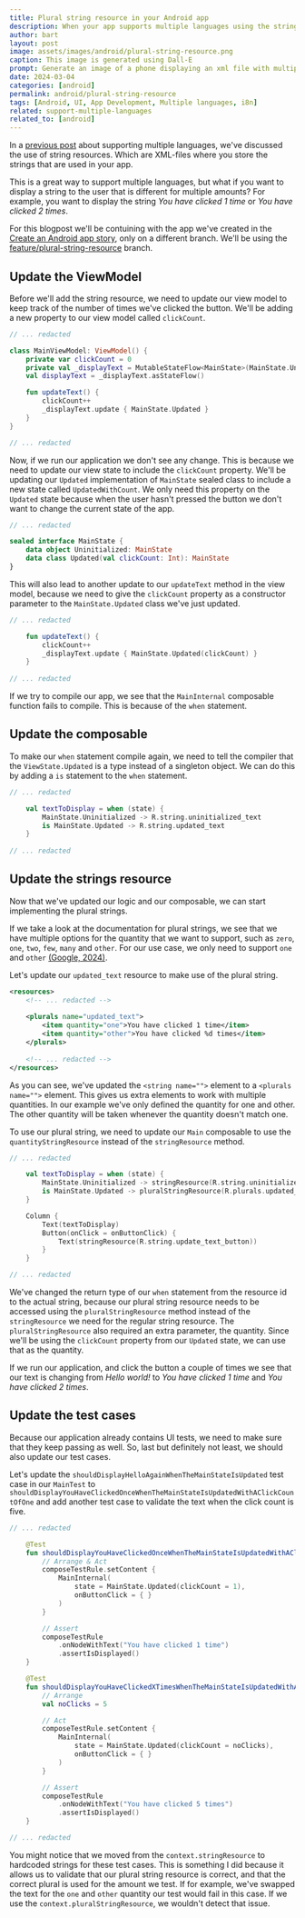 ```yaml
---
title: Plural string resource in your Android app
description: When your app supports multiple languages using the string resources, it's pretty assumable that at some point you'll be needing a string that is different for multiple amounts. In this blogpost we'll be discussing the solution on how to achieve this.
author: bart
layout: post
image: assets/images/android/plural-string-resource.png
caption: This image is generated using Dall-E
prompt: Generate an image of a phone displaying an xml file with multiple lines of text with numbers in a minimalistic flat style
date: 2024-03-04
categories: [android]
permalink: android/plural-string-resource
tags: [Android, UI, App Development, Multiple languages, i8n]
related: support-multiple-languages
related_to: [android]
---
```


In a [previous post](./create-an-application/2024-03-13-support-multiple-languages.md) about supporting multiple languages, we've discussed the use of string resources. Which are XML-files where you store the strings that are used in your app. 

This is a great way to support multiple languages, but what if you want to display a string to the user that is different for multiple amounts? For example, you want to display the string _You have clicked 1 time_ or _You have clicked 2 times_.

For this blogpost we'll be contuining with the app we've created in the [Create an Android app story](./create-an-application/2024-02-14-create-an-android-app.md), only on a different branch. We'll be using the [feature/plural-string-resource](https://github.com/bartkessels/basic-android-app/tree/feature/plural-string-resource) branch.

## Update the ViewModel

Before we'll add the string resource, we need to update our view model to keep track of the number of times we've clicked the button. We'll be adding a new property to our view model called `clickCount`.

```kotlin
// ... redacted

class MainViewModel: ViewModel() {
    private var clickCount = 0
    private val _displayText = MutableStateFlow<MainState>(MainState.Uninitialized)
    val displayText = _displayText.asStateFlow()

    fun updateText() {
        clickCount++
        _displayText.update { MainState.Updated }
    }
}

// ... redacted
```

Now, if we run our application we don't see any change. This is because we need to update our view state to include the `clickCount` property. We'll be updating our `Updated` implementation of `MainState` sealed class to include a new state called `UpdatedWithCount`. We only need this property on the `Updated` state because when the user hasn't pressed the button we don't want to change the current state of the app.

```kotlin
// ... redacted

sealed interface MainState {
    data object Uninitialized: MainState
    data class Updated(val clickCount: Int): MainState
}
```

This will also lead to another update to our `updateText` method in the view model, because we need to give the `clickCount` property as a constructor parameter to the `MainState.Updated` class we've just updated.

```kotlin
// ... redacted 

    fun updateText() {
        clickCount++
        _displayText.update { MainState.Updated(clickCount) }
    }
    
// ... redacted
```

If we try to compile our app, we see that the `MainInternal` composable function fails to compile. This is because of the `when` statement.

## Update the composable

To make our `when` statement compile again, we need to tell the compiler that the `ViewState.Updated` is a type instead of a singleton object. We can do this by adding a `is` statement to the `when` statement.

```kotlin
// ... redacted

    val textToDisplay = when (state) {
        MainState.Uninitialized -> R.string.uninitialized_text
        is MainState.Updated -> R.string.updated_text
    }
    
// ... redacted
```

## Update the strings resource

Now that we've updated our logic and our composable, we can start implementing the plural strings.

If we take a look at the documentation for plural strings, we see that we have multiple options for the quantity that we want to support, such as `zero`, `one`, `two`, `few`, `many` and `other`. For our use case, we only need to support `one` and `other` [(Google, 2024)](https://developer.android.com/guide/topics/resources/string-resource#Plurals).

Let's update our `updated_text` resource to make use of the plural string.

```xml
<resources>
    <!-- ... redacted -->
    
    <plurals name="updated_text">
        <item quantity="one">You have clicked 1 time</item>
        <item quantity="other">You have clicked %d times</item>
    </plurals>
    
    <!-- ... redacted -->
</resources>
```

As you can see, we've updated the `<string name="">` element to a `<plurals name="">` element. This gives us extra elements to work with multiple quantities. In our example we've only defined the quantity for one and other. The other quantity will be taken whenever the quantity doesn't match one.

To use our plural string, we need to update our `Main` composable to use the `quantityStringResource` instead of the `stringResource` method.

```kotlin
// ... redacted

    val textToDisplay = when (state) {
        MainState.Uninitialized -> stringResource(R.string.uninitialized_text)
        is MainState.Updated -> pluralStringResource(R.plurals.updated_text, state.clickCount)
    }

    Column {
        Text(textToDisplay)
        Button(onClick = onButtonClick) {
            Text(stringResource(R.string.update_text_button))
        }
    }

// ... redacted
```

We've changed the return type of our `when` statement from the resource id to the actual string, because our plural string resource needs to be accessed using the `pluralStringResource` method instead of the `stringResource` we need for the regular string resource. The `pluralStringResource` also required an extra parameter, the quantity. Since we'll be using the `clickCount` property from our `Updated` state, we can use that as the quantity.

If we run our application, and click the button a couple of times we see that our text is changing from _Hello world!_ to _You have clicked 1 time_ and _You have clicked 2 times_.

## Update the test cases

Because our application already contains UI tests, we need to make sure that they keep passing as well. So, last but definitely not least, we should also update our test cases.

Let's update the `shouldDisplayHelloAgainWhenTheMainStateIsUpdated` test case in our `MainTest` to `shouldDisplayYouHaveClickedOnceWhenTheMainStateIsUpdatedWithAClickCountOfOne` and add another test case to validate the text when the click count is five.

```kotlin
// ... redacted

    @Test
    fun shouldDisplayYouHaveClickedOnceWhenTheMainStateIsUpdatedWithAClickCountOfOne() {
        // Arrange & Act
        composeTestRule.setContent {
            MainInternal(
                state = MainState.Updated(clickCount = 1),
                onButtonClick = { }
            )
        }

        // Assert
        composeTestRule
            .onNodeWithText("You have clicked 1 time")
            .assertIsDisplayed()
    }

    @Test
    fun shouldDisplayYouHaveClickedXTimesWhenTheMainStateIsUpdatedWithAClickCountOfFive() {
        // Arrange
        val noClicks = 5

        // Act
        composeTestRule.setContent {
            MainInternal(
                state = MainState.Updated(clickCount = noClicks),
                onButtonClick = { }
            )
        }

        // Assert
        composeTestRule
            .onNodeWithText("You have clicked 5 times")
            .assertIsDisplayed()
    }

// ... redacted
```

You might notice that we moved from the `context.stringResource` to hardcoded strings for these test cases. This is something I did because it allows us to validate that our plural string resource is correct, and that the correct plural is used for the amount we test. If for example, we've swapped the text for the `one` and `other` quantity our test would fail in this case. If we use the `context.pluralStringResource`, we wouldn't detect that issue.